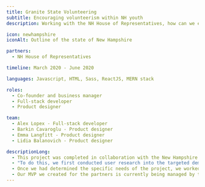 ```yaml
---
title: Granite State Volunteering
subtitle: Encouraging volunteerism within NH youth
description: Working with the NH House of Representatives, how can we encourage New Hampshire youth to contribute to thier communities via the centralization and curation of volunteer opportunities?

icon: newhampshire
iconAlt: Outline of the state of New Hampshire

partners:
  - NH House of Representatives

timeline: March 2020 - June 2020

languages: Javascript, HTML, Sass, ReactJS, MERN stack

roles:
  - Co-founder and business manager
  - Full-stack developer
  - Product designer

team:
  - Alex Lopex - Full-stack developer
  - Barkin Cavaroglu - Product designer
  - Emma Langfitt - Product designer
  - Lidia Balanovich - Product designer

descriptionLong:
  - This project was completed in collaboration with the New Hampshire House of Representatives as part of an initiative to increase a sense of community for youth within the state. The house identified volunteering as a primary method community growth, and my team's role was to design and create a centralized database of volunteer opportunities across the state. Currently organizations looking for volunteers need to market these positions on their own, which both decreases the visilility of these opportunities and means many vital positions don't get filled.
  - "To do this, we first conducted user research into the targeted demographics of the platform. We would need three tiers of users for an MVP: users looking for volunteer opportunites, organizations looking to fill volunteer roles, and site admins from the state managing the program. We determined that extreme simplicity of use would be vital, since many of the organizational and admin level users either didn't have a technical background or didn't have the resources for managing a complex listing flow."
  - Once we had determined the specific needs of the project, we worked with our partners and potential users to ensure we created a useable site MVP by the end of our contract. A major challenge within the site was making sure the codebase would be maintainable by the state after we handed off the project. Because of this, we spent a significant amount of effort in code organization and documentation.
  - Our MVP we created for the partners is currently being managed by the state government as part of the volunteering initiative, and is slated for release at the conclusion of the program.
---
```


